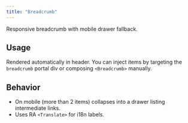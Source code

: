 ```yaml
---
title: "Breadcrumb"
---
```


Responsive breadcrumb with mobile drawer fallback.

## Usage

Rendered automatically in header. You can inject items by targeting the `breadcrumb` portal div or composing `<Breadcrumb>` manually.

## Behavior

- On mobile (more than 2 items) collapses into a drawer listing intermediate links.
- Uses RA `<Translate>` for i18n labels.
